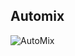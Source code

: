 ## Automix

![AutoMix](https://github.com/user-attachments/assets/618dd996-73f7-4d08-8b53-a26ab59c9dd3)
